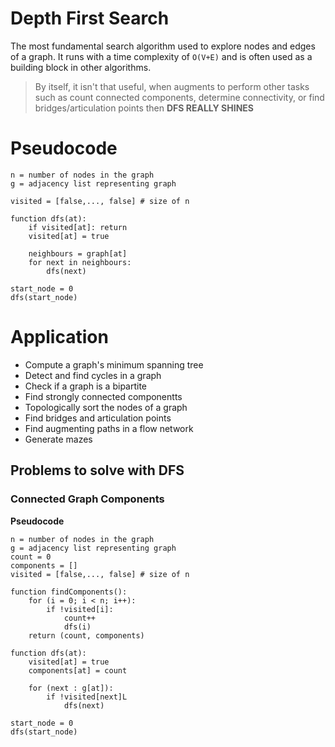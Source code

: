 # Depth First Search

The most fundamental search algorithm used to explore nodes and edges of a graph. It runs with a time complexity of `O(V+E)` and is often used as a building block in other algorithms.

> By itself, it isn't that useful, when augments to perform other tasks such as count connected components, determine connectivity, or find bridges/articulation points then **DFS REALLY SHINES**

# Pseudocode
```
n = number of nodes in the graph
g = adjacency list representing graph

visited = [false,..., false] # size of n

function dfs(at):
	if visited[at]: return
	visited[at] = true

	neighbours = graph[at]
	for next in neighbours:
		dfs(next)

start_node = 0
dfs(start_node)
```

# Application 
- Compute a graph's minimum spanning tree
- Detect and find cycles in a graph
- Check if a graph is a bipartite
- Find strongly connected componentts
- Topologically sort the nodes of a graph
- Find bridges and articulation points
- Find augmenting paths in a flow network
- Generate mazes

## Problems to solve with DFS
### Connected Graph Components
**Pseudocode**
```
n = number of nodes in the graph
g = adjacency list representing graph
count = 0
components = []
visited = [false,..., false] # size of n

function findComponents():
	for (i = 0; i < n; i++):
		if !visited[i]:
			count++
			dfs(i)
	return (count, components)

function dfs(at):
	visited[at] = true
	components[at] = count
	
	for (next : g[at]):
		if !visited[next]L
			dfs(next)

start_node = 0
dfs(start_node)
```

